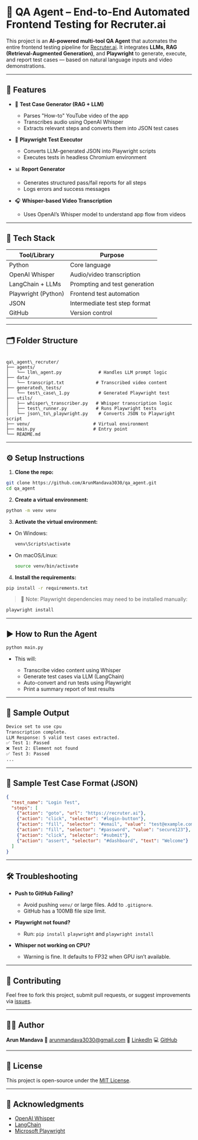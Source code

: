 # 🤖 QA Agent – End-to-End Automated Frontend Testing for Recruter.ai

This project is an **AI-powered multi-tool QA Agent** that automates the entire frontend testing pipeline for [Recruter.ai](https://recruter.ai). It integrates **LLMs, RAG (Retrieval-Augmented Generation)**, and **Playwright** to generate, execute, and report test cases — based on natural language inputs and video demonstrations.

---

## 🚀 Features

- 🎯 **Test Case Generator (RAG + LLM)**
  - Parses "How-to" YouTube video of the app
  - Transcribes audio using OpenAI Whisper
  - Extracts relevant steps and converts them into JSON test cases

- 🧪 **Playwright Test Executor**
  - Converts LLM-generated JSON into Playwright scripts
  - Executes tests in headless Chromium environment

- 📊 **Report Generator**
  - Generates structured pass/fail reports for all steps
  - Logs errors and success messages

- 🎧 **Whisper-based Video Transcription**
  - Uses OpenAI’s Whisper model to understand app flow from videos

---

## 🧠 Tech Stack

| Tool/Library       | Purpose                                  |
|--------------------|-------------------------------------------|
| Python             | Core language                             |
| OpenAI Whisper     | Audio/video transcription                 |
| LangChain + LLMs   | Prompting and test generation             |
| Playwright (Python)| Frontend test automation                  |
| JSON               | Intermediate test step format             |
| GitHub             | Version control                           |

---

## 🗂️ Folder Structure

```

qa\_agent\_recruter/
├── agents/
│   └── llm\_agent.py              # Handles LLM prompt logic
├── data/
│   └── transcript.txt            # Transcribed video content
├── generated\_tests/
│   └── test\_case\_1.py           # Generated Playwright test
├── utils/
│   ├── whisper\_transcriber.py   # Whisper transcription logic
│   ├── test\_runner.py           # Runs Playwright tests
│   └── json\_to\_playwright.py    # Converts JSON to Playwright script
├── venv/                        # Virtual environment
├── main.py                      # Entry point
└── README.md

````

---

## ⚙️ Setup Instructions

1. **Clone the repo:**

```bash
git clone https://github.com/ArunMandava3030/qa_agent.git
cd qa_agent
````

2. **Create a virtual environment:**

```bash
python -m venv venv
```

3. **Activate the virtual environment:**

* On Windows:

  ```bash
  venv\Scripts\activate
  ```
* On macOS/Linux:

  ```bash
  source venv/bin/activate
  ```

4. **Install the requirements:**

```bash
pip install -r requirements.txt
```

> 📌 Note: Playwright dependencies may need to be installed manually:

```bash
playwright install
```

---

## ▶️ How to Run the Agent

```bash
python main.py
```

* This will:

  * Transcribe video content using Whisper
  * Generate test cases via LLM (LangChain)
  * Auto-convert and run tests using Playwright
  * Print a summary report of test results

---

## 📎 Sample Output

```bash
Device set to use cpu
Transcription complete.
LLM Response: 5 valid test cases extracted.
✅ Test 1: Passed
❌ Test 2: Element not found
✅ Test 3: Passed
...
```

---

## 🧪 Sample Test Case Format (JSON)

```json
{
  "test_name": "Login Test",
  "steps": [
    {"action": "goto", "url": "https://recruter.ai"},
    {"action": "click", "selector": "#login-button"},
    {"action": "fill", "selector": "#email", "value": "test@example.com"},
    {"action": "fill", "selector": "#password", "value": "secure123"},
    {"action": "click", "selector": "#submit"},
    {"action": "assert", "selector": "#dashboard", "text": "Welcome"}
  ]
}
```

---

## 🛠️ Troubleshooting

* **Push to GitHub Failing?**

  * Avoid pushing `venv/` or large files. Add to `.gitignore`.
  * GitHub has a 100MB file size limit.

* **Playwright not found?**

  * Run: `pip install playwright` and `playwright install`

* **Whisper not working on CPU?**

  * Warning is fine. It defaults to FP32 when GPU isn’t available.

---

## 📢 Contributing

Feel free to fork this project, submit pull requests, or suggest improvements via [issues](https://github.com/ArunMandava3030/qa_agent/issues).

---

## 👨‍💻 Author

**Arun Mandava**
📧 [arunmandava3030@gmail.com](mailto:arunmandava3030@gmail.com)
🔗 [LinkedIn](https://linkedin.com/in/arunmandava3030)
💻 [GitHub](https://github.com/ArunMandava3030)

---

## 📜 License

This project is open-source under the [MIT License](LICENSE).

---

## 🙌 Acknowledgments

* [OpenAI Whisper](https://github.com/openai/whisper)
* [LangChain](https://github.com/langchain-ai/langchain)
* [Microsoft Playwright](https://playwright.dev/python)


